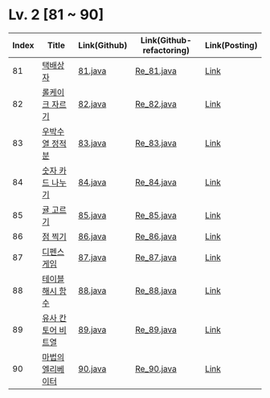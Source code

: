# Lv. 2 \[81 ~ 90]

| Index | Title | Link(Github) | Link(Github-refactoring) | Link(Posting) |
|----|----|----|----|----|
| 81 | [택배상자](https://school.programmers.co.kr/learn/courses/30/lessons/131704) | [81.java](https://github.com/2384320/Programmers-Algorithm/blob/main/Lv.2/81~90/81.java) | [Re_81.java](https://github.com/2384320/Programmers-Algorithm/blob/main/Lv.2/81~90/Re_81.java) | [Link](https://swift-badge-161.notion.site/Lv-2-081-881d8d3f80e5439d95afb398ac704c6f?pvs=4) |
| 82 | [롤케이크 자르기](https://school.programmers.co.kr/learn/courses/30/lessons/132265) | [82.java](https://github.com/2384320/Programmers-Algorithm/blob/main/Lv.2/81~90/82.java) | [Re_82.java](https://github.com/2384320/Programmers-Algorithm/blob/main/Lv.2/81~90/Re_82.java) | [Link](https://swift-badge-161.notion.site/Lv-2-082-cff95404e3214387bb48cbd603fe2e76?pvs=4) |
| 83 | [우박수열 정적분](https://school.programmers.co.kr/learn/courses/30/lessons/134239) | [83.java](https://github.com/2384320/Programmers-Algorithm/blob/main/Lv.2/81~90/83.java) | [Re_83.java](https://github.com/2384320/Programmers-Algorithm/blob/main/Lv.2/81~90/Re_83.java) | [Link](https://swift-badge-161.notion.site/Lv-2-083-9a0d4e40a28947cdb914a3b881c8ddc2?pvs=4) |
| 84 | [숫자 카드 나누기](https://school.programmers.co.kr/learn/courses/30/lessons/135807) | [84.java](https://github.com/2384320/Programmers-Algorithm/blob/main/Lv.2/81~90/84.java) | [Re_84.java](https://github.com/2384320/Programmers-Algorithm/blob/main/Lv.2/81~90/Re_84.java) | [Link](https://swift-badge-161.notion.site/Lv-2-084-a2e38cbbc3fe4d5eb4518d14038b07ae?pvs=4) |
| 85 | [귤 고르기](https://school.programmers.co.kr/learn/courses/30/lessons/138476) | [85.java](https://github.com/2384320/Programmers-Algorithm/blob/main/Lv.2/81~90/85.java) | [Re_85.java](https://github.com/2384320/Programmers-Algorithm/blob/main/Lv.2/81~90/Re_85.java) | [Link](https://swift-badge-161.notion.site/Lv-2-085-485e468627e04a13bbb98d1a2438d828?pvs=4) |
| 86 | [점 찍기](https://school.programmers.co.kr/learn/courses/30/lessons/140107) | [86.java](https://github.com/2384320/Programmers-Algorithm/blob/main/Lv.2/81~90/86.java) | [Re_86.java](https://github.com/2384320/Programmers-Algorithm/blob/main/Lv.2/81~90/Re_86.java) | [Link](https://swift-badge-161.notion.site/Lv-2-086-f6a7342627cb48aa86dd5eab2df1ab2d?pvs=4) |
| 87 | [디펜스 게임](https://school.programmers.co.kr/learn/courses/30/lessons/142085) | [87.java](https://github.com/2384320/Programmers-Algorithm/blob/main/Lv.2/81~90/87.java) | [Re_87.java](https://github.com/2384320/Programmers-Algorithm/blob/main/Lv.2/81~90/Re_87.java) | [Link](https://swift-badge-161.notion.site/Lv-2-087-92c7916b65c3451c88cc9bd69d9bdd22?pvs=4) |
| 88 | [테이블 해시 함수](https://school.programmers.co.kr/learn/courses/30/lessons/147354) | [88.java](https://github.com/2384320/Programmers-Algorithm/blob/main/Lv.2/81~90/88.java) | [Re_88.java](https://github.com/2384320/Programmers-Algorithm/blob/main/Lv.2/81~90/Re_88.java) | [Link](https://swift-badge-161.notion.site/Lv-2-088-9556feade5a9494fbeea868ec97d15a4?pvs=4) |
| 89 | [유사 칸토어 비트열](https://school.programmers.co.kr/learn/courses/30/lessons/148652) | [89.java](https://github.com/2384320/Programmers-Algorithm/blob/main/Lv.2/81~90/89.java) | [Re_89.java](https://github.com/2384320/Programmers-Algorithm/blob/main/Lv.2/81~90/Re_89.java) | [Link](https://swift-badge-161.notion.site/Lv-2-089-8bbffdc33ece4f00bec60a4cbf9e720c?pvs=4) |
| 90 | [마법의 엘리베이터](https://school.programmers.co.kr/learn/courses/30/lessons/148653) | [90.java](https://github.com/2384320/Programmers-Algorithm/blob/main/Lv.2/81~90/90.java) | [Re_90.java](https://github.com/2384320/Programmers-Algorithm/blob/main/Lv.2/81~90/Re_90.java) | [Link](https://swift-badge-161.notion.site/Lv-2-090-142b05ba75e14966a6ebaf63e58d9bac?pvs=4) |